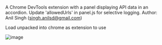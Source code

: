 A Chrome DevTools extension with a panel displaying API data in an accordion.
Update 'allowedUrls' in panel.js for selective logging.
Author: Anil Singh (singh.anilsd@gmail.com)

Load unpacked into chrome as extension to use

![image](https://github.com/user-attachments/assets/c8e131e8-5599-4c70-b06e-4f47cd5b9b85)
